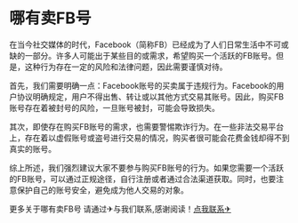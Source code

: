 # 哪有卖FB号

在当今社交媒体的时代，Facebook（简称FB）已经成为了人们日常生活中不可或缺的一部分。许多人可能出于某些目的或需求，希望购买一个活跃的FB账号。但是，这种行为存在一定的风险和法律问题，因此需要谨慎对待。

首先，我们需要明确一点：Facebook账号的买卖属于违规行为。Facebook的用户协议明确规定，用户不得出售、转让或以其他方式交易其账号。因此，购买FB账号存在着被封号的风险，一旦账号被封，可能会导致损失。

其次，即使存在购买FB账号的需求，也需要警惕欺诈行为。在一些非法交易平台上，存在着以虚假账号或盗号进行交易的情况，购买者很可能会花费金钱却得不到真实的账号。

综上所述，我们强烈建议大家不要参与购买FB账号的行为。如果您需要一个活跃的FB账号，可以通过正规途径，自行注册或者通过合法渠道获取。同时，也要注意保护自己的账号安全，避免成为他人交易的对象。

更多关于哪有卖FB号 请通过✈与我们联系,感谢阅读！[点我联系✈](https://en.G208.com)